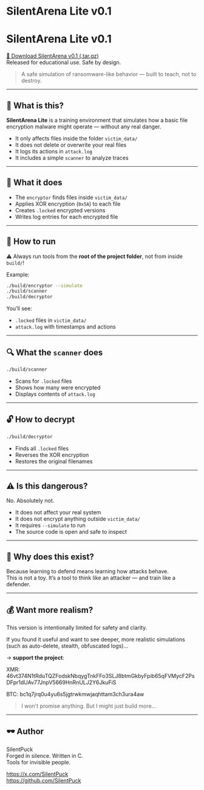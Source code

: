 SilentArena Lite v0.1
========================

# SilentArena Lite v0.1

[🔽 Download SilentArena v0.1 (.tar.gz)](https://github.com/SilentPuck/SilentArena/releases/download/v0.1/SilentArena_v0.1.tar.gz)  
Released for educational use. Safe by design.

> A safe simulation of ransomware-like behavior — built to teach, not to destroy.

---

## 🧠 What is this?

**SilentArena Lite** is a training environment that simulates how a basic file encryption malware might operate — without any real danger.

- It only affects files inside the folder `victim_data/`
- It does not delete or overwrite your real files
- It logs its actions in `attack.log`
- It includes a simple `scanner` to analyze traces

---

## 🧪 What it does

- The `encryptor` finds files inside `victim_data/`
- Applies XOR encryption (`0x5A`) to each file
- Creates `.locked` encrypted versions
- Writes log entries for each encrypted file

---

## 🚀 How to run

⚠️ Always run tools from the **root of the project folder**, not from inside `build/`!

Example:

```bash
./build/encryptor --simulate
./build/scanner
./build/decryptor
```

You’ll see:
- `.locked` files in `victim_data/`
- `attack.log` with timestamps and actions

---

## 🔍 What the `scanner` does

```bash
./build/scanner
```

- Scans for `.locked` files
- Shows how many were encrypted
- Displays contents of `attack.log`

---

## 🔓 How to decrypt

```bash
./build/decryptor
```

- Finds all `.locked` files
- Reverses the XOR encryption
- Restores the original filenames

---

## ⚠️ Is this dangerous?

No. Absolutely not.

- It does not affect your real system
- It does not encrypt anything outside `victim_data/`
- It requires `--simulate` to run
- The source code is open and safe to inspect

---

## 💬 Why does this exist?

Because learning to defend means learning how attacks behave.  
This is not a toy. It’s a tool to think like an attacker — and train like a defender.

---

## 💰 Want more realism?

This version is intentionally limited for safety and clarity.

If you found it useful and want to see deeper, more realistic simulations  
(such as auto-delete, stealth, obfuscated logs)...

→ **support the project**:

XMR: 46vt374N1tRduTQZFodskNbqygTnkFFo3SLJ8btmGkbyFpib65qFVMycF2PsDFpr1dUAv77JnpV5669HnRnULJ2Y6JkuFiS

BTC: bc1q7jrq0u4yu6s5jgtrwkmwjaqhttam3ch3ura4aw

> I won't promise anything. But I might just build more...

---

## 🕶 Author

SilentPuck  
Forged in silence. Written in C.  
Tools for invisible people.

https://x.com/SilentPuck  
https://github.com/SilentPuck
